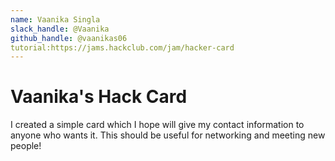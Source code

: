 ```yaml
---
name: Vaanika Singla
slack_handle: @Vaanika
github_handle: @vaanikas06
tutorial:https://jams.hackclub.com/jam/hacker-card
---
```


# Vaanika's Hack Card

I created a simple card which I hope will give my contact information to anyone who wants it. This should be useful for networking and meeting new people! 

